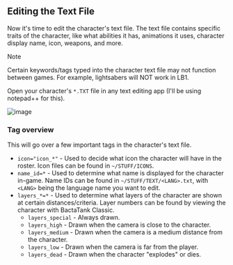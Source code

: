 ## Editing the Text File
Now it's time to edit the character's text file. The text file contains specific traits of the character, like what abilities it has, animations it uses, character display name, icon, weapons, and more.

> [!NOTE]
> Certain keywords/tags typed into the character text file may not function between games. For example, lightsabers will NOT work in LB1.

Open your character's `*.TXT` file in any text editing app (I'll be using notepad++ for this).

![image](https://github.com/user-attachments/assets/b32463a1-d658-44df-8b9a-fe123568cca7)

### Tag overview
This will go over a few important tags in the character's text file.
- `icon="icon_*"` - Used to decide what icon the character will have in the roster. Icon files can be found in `~/STUFF/ICONS`.
- `name_id=*` - Used to determine what name is displayed for the character in-game. Name IDs can be found in `~/STUFF/TEXT/<LANG>.txt`, with `<LANG>` being the language name you want to edit.
- `layers_*=*` - Used to determine what layers of the character are shown at certain distances/criteria. Layer numbers can be found by viewing the character with BactaTank Classic.
  - `layers_special` - Always drawn.
  - `layers_high` - Drawn when the camera is close to the character.
  - `layers_medium` - Drawn when the camera is a medium distance from the character.
  - `layers_low` - Drawn when the camera is far from the player.
  - `layers_dead` - Drawn when the character "explodes" or dies.
